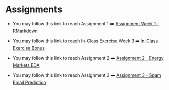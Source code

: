 # Assignments

* You may follow this link to reach Assignment 1 ➡️ [Assignment Week 1 - RMarkdown](Assignment-1.html)

* You may follow this link to reach In-Class Exercise Week 3 ➡️ [In-Class Exercise Bonus](In-Class-Exercise.html)

* You may follow this link to reach Assignment 2 ➡️ [Assignment 2 - Energy Markets EDA](Assignment-2_EPIAS_EDA.html)

* You may follow this link to reach Assignment 3 ➡️ [Assignment 3 - Spam Email Prediction](Assignment3_Spam_Email.html) 
